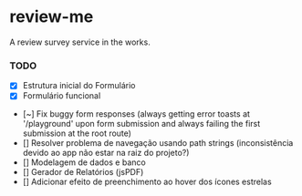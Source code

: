 # review-me
A review survey service in the works. 

### TODO

- [x] Estrutura inicial do Formulário
- [x] Formulário funcional
- [~] Fix buggy form responses (always getting error toasts at '/playground' upon form submission and always failing the first submission at the root route)
- [] Resolver problema de navegação usando path strings (inconsistência devido ao app não estar na raiz do projeto?)
- [] Modelagem de dados e banco
- [] Gerador de Relatórios (jsPDF)
- [] Adicionar efeito de preenchimento ao hover dos ícones estrelas